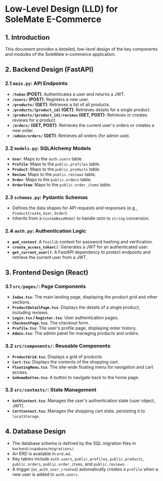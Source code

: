 # Low-Level Design (LLD) for SoleMate E-Commerce

## 1. Introduction
This document provides a detailed, low-level design of the key components and modules of the SoleMate e-commerce application.

## 2. Backend Design (FastAPI)

### 2.1 `main.py`: API Endpoints
- **`/token` (POST)**: Authenticates a user and returns a JWT.
- **`/users/` (POST)**: Registers a new user.
- **`/products/` (GET)**: Retrieves a list of all products.
- **`/products/{product_id}` (GET)**: Retrieves details for a single product.
- **`/products/{product_id}/reviews` (GET, POST)**: Retrieves or creates reviews for a product.
- **`/orders/` (GET, POST)**: Retrieves the current user's orders or creates a new order.
- **`/admin/orders/` (GET)**: Retrieves all orders (for admin use).

### 2.2 `models.py`: SQLAlchemy Models
- **`User`**: Maps to the `auth.users` table.
- **`Profile`**: Maps to the `public.profiles` table.
- **`Product`**: Maps to the `public.products` table.
- **`Review`**: Maps to the `public.reviews` table.
- **`Order`**: Maps to the `public.orders` table.
- **`OrderItem`**: Maps to the `public.order_items` table.

### 2.3 `schemas.py`: Pydantic Schemas
- Defines the data shapes for API requests and responses (e.g., `ProductCreate`, `User`, `Order`).
- Inherits from a `CustomBaseModel` to handle `UUID` to `string` conversion.

### 2.4 `auth.py`: Authentication Logic
- **`pwd_context`**: A `Passlib` context for password hashing and verification.
- **`create_access_token()`**: Generates a JWT for an authenticated user.
- **`get_current_user()`**: A FastAPI dependency to protect endpoints and retrieve the current user from a JWT.

## 3. Frontend Design (React)

### 3.1 `src/pages/`: Page Components
- **`Index.tsx`**: The main landing page, displaying the product grid and other sections.
- **`ProductDetailPage.tsx`**: Displays the details of a single product, including reviews.
- **`Login.tsx` / `Register.tsx`**: User authentication pages.
- **`CheckoutPage.tsx`**: The checkout form.
- **`Profile.tsx`**: The user's profile page, displaying order history.
- **`Admin.tsx`**: The admin panel for managing products and orders.

### 3.2 `src/components/`: Reusable Components
- **`ProductGrid.tsx`**: Displays a grid of products.
- **`Cart.tsx`**: Displays the contents of the shopping cart.
- **`FloatingMenu.tsx`**: The site-wide floating menu for navigation and cart access.
- **`GoHomeButton.tsx`**: A button to navigate back to the home page.

### 3.3 `src/contexts/`: State Management
- **`AuthContext.tsx`**: Manages the user's authentication state (user object, JWT).
- **`CartContext.tsx`**: Manages the shopping cart state, persisting it to `localStorage`.

## 4. Database Design
- The database schema is defined by the SQL migration files in `backend/supabase/migrations/`.
- An ERD is available in `erd.md`.
- Key tables include `auth.users`, `public.profiles`, `public.products`, `public.orders`, `public.order_items`, and `public.reviews`.
- A trigger (`on_auth_user_created`) automatically creates a `profile` when a new user is added to `auth.users`.